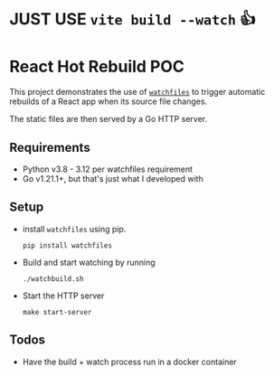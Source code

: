 # JUST USE `vite build --watch` 👍


# React Hot Rebuild POC
This project demonstrates the use of [`watchfiles`](https://pypi.org/project/watchfiles/)
to trigger automatic rebuilds of a React app when its source file changes.

The static files are then served by a Go HTTP server.

## Requirements
- Python v3.8 - 3.12 per watchfiles requirement
- Go v1.21.1+, but that's just what I developed with

## Setup
- install `watchfiles` using pip.
    ```shell
    pip install watchfiles
    ```
- Build and start watching by running
    ```shell
    ./watchbuild.sh
    ```
- Start the HTTP server
    ```shell
    make start-server
    ```

## Todos
- Have the build + watch process run in a docker container
